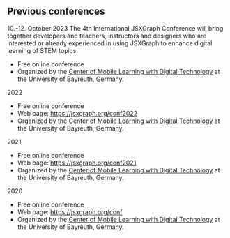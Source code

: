 ## Previous conferences

10.-12. October 2023
The 4th International JSXGraph Conference will bring together developers and teachers, instructors and designers who are interested or already experienced in using JSXGraph to enhance digital learning of STEM topics.
- Free online conference
- Organized by the [Center of Mobile Learning with Digital Technology](https://mobile-learning.uni-bayreuth.de) at the University of Bayreuth, Germany.

2022
- Free online conference
- Web page: <https://jsxgraph.org/conf2022>
- Organized by the [Center of Mobile Learning with Digital Technology](https://mobile-learning.uni-bayreuth.de) at the University of Bayreuth, Germany.

2021
- Free online conference
- Web page: <https://jsxgraph.org/conf2021>
- Organized by the [Center of Mobile Learning with Digital Technology](https://mobile-learning.uni-bayreuth.de) at the University of Bayreuth, Germany.

2020
- Free online conference
- Web page: <https://jsxgraph.org/conf>
- Organized by the [Center of Mobile Learning with Digital Technology](https://mobile-learning.uni-bayreuth.de) at the University of Bayreuth, Germany.